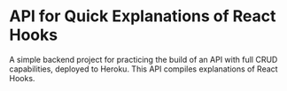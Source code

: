 # API for Quick Explanations of React Hooks

A simple backend project for practicing the build of an API with full CRUD capabilities, deployed to Heroku. This API compiles explanations of React Hooks.
